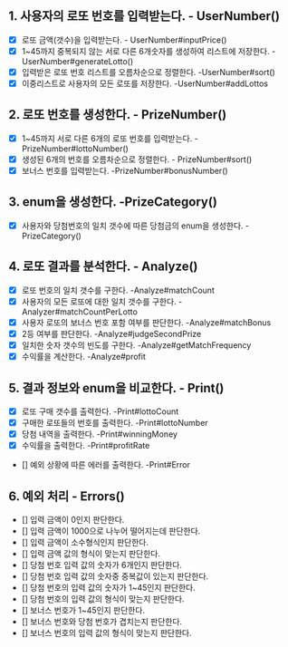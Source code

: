 ## 1. 사용자의 로또 번호를 입력받는다.  - UserNumber()
- [x] 로또 금액(갯수)을 입력받는다.  - UserNumber#inputPrice()
- [x] 1~45까지 중복되지 않는 서로 다른 6개숫자를 생성하여 리스트에 저장한다.  - UserNumber#generateLotto()
- [x] 입력받은 로또 번호 리스트를 오름차순으로 정렬한다.  -UserNumber#sort()
- [x] 이중리스트로 사용자의 모든 로또를 저장한다.  -UserNumber#addLottos

## 2. 로또 번호를 생성한다.  - PrizeNumber()
- [x] 1~45까지 서로 다른 6개의 로또 번호를 입력받는다.  -PrizeNumber#lottoNumber()
- [x] 생성된 6개의 번호를 오름차순으로 정렬한다.  - PrizeNumber#sort()
- [x] 보너스 번호를 입력받는다.  -PrizeNumber#bonusNumber()

## 3. enum을 생성한다.  -PrizeCategory()
- [x] 사용자와 당첨번호의 일치 갯수에 따른 당첨금의 enum을 생성한다.  -PrizeCategory()

## 4. 로또 결과를 분석한다.  - Analyze()
- [x] 로또 번호의 일치 갯수를 구한다.  -Analyze#matchCount
- [x] 사용자의 모든 로또에 대한 일치 갯수를 구한다.  -Analyzer#matchCountPerLotto
- [x] 사용자 로또의 보너스 번호 포함 여부를 판단한다.   -Analyze#matchBonus
- [x] 2등 여부를 판단한다.  -Analyze#judgeSecondPrize
- [x] 일치한 숫자 갯수의 빈도를 구한다.  -Analyze#getMatchFrequency
- [x] 수익률을 계산한다.  -Analyze#profit

## 5. 결과 정보와 enum을 비교한다.  - Print()
- [x] 로또 구매 갯수를 출력한다.  -Print#lottoCount
- [x] 구매한 로또들의 번호를 출력한다.  -Print#lottoNumber
- [x] 당첨 내역을 출력한다.  -Print#winningMoney
- [x] 수익률을 출력한다.  -Print#profitRate
- [] 예외 상황에 따른 에러를 출력한다.  -Print#Error

## 6. 예외 처리  - Errors()
- [] 입력 금액이 0인지 판단한다.
- [] 입력 금액이 1000으로 나누어 떨어지는데 판단한다.
- [] 입력 금액이 소수형식인지 판단한다.
- [] 입력 금액 값의 형식이 맞는지 판단한다.
- [] 당첨 번호 입력 값의 숫자가 6개인지 판단한다.
- [] 당첨 번호 입력 값의 숫자중 중복값이 있는지 판단한다.
- [] 당첨 번호의 입력 값의 숫자가 1~45인지 판단한다.
- [] 당첨 번호의 입력 값의 형식이 맞는지 판단한다.
- [] 보너스 번호가 1~45인지 판단한다.
- [] 보너스 번호와 당첨 번호가 겹치는지 판단한다.
- [] 보너스 번호의 입력 값의 형식이 맞는지 판단한다.